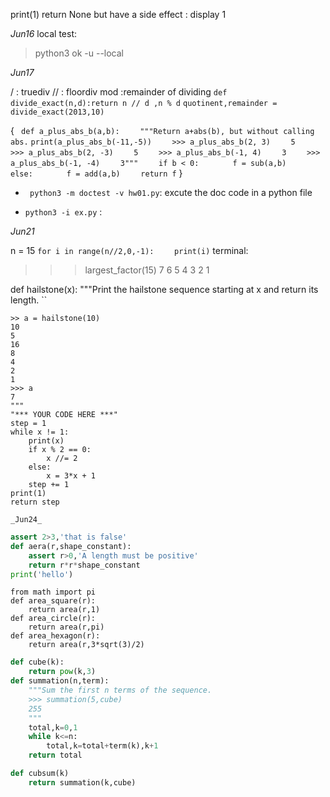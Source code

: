 print(1)
return None but have a side effect : display 1 

_Jun16_
local test:
> python3 ok -u --local 

_Jun17_

/ : truediv
// : floordiv
mod :remainder of dividing
`def divide_exact(n,d):return n // d ,n % d`
`quotinent,remainder = divide_exact(2013,10)`
 
{ ` def a_plus_abs_b(a,b):`
`    """Return a+abs(b), but without calling abs.`
`print(a_plus_abs_b(-11,-5))`
`    >>> a_plus_abs_b(2, 3)`
`    5`
`    >>> a_plus_abs_b(2, -3)`
`    5`
`    >>> a_plus_abs_b(-1, 4)`
`    3`
`    >>> a_plus_abs_b(-1, -4)`
`    3"""`
`    if b < 0:`
`       f = sub(a,b)`
`    else:`
`       f = add(a,b)`
`    return f` }

* ` python3 -m doctest -v hw01.py`: excute the doc code in a python file

* `python3 -i ex.py` : 

_Jun21_

n = 15
`for i in range(n//2,0,-1):`
   `    print(i)`
   terminal:
>>> largest_factor(15)
7
6
5
4
3
2
1

 def  hailstone(x):
    """Print the hailstone sequence starting at x and return its
    length. ``

    >> a = hailstone(10)
    10
    5
    16
    8
    4
    2
    1
    >>> a
    7
    """
    "*** YOUR CODE HERE ***"
    step = 1
    while x != 1:
        print(x)
        if x % 2 == 0:
            x //= 2
        else:
            x = 3*x + 1
        step += 1
    print(1)
    return step 

    _Jun24_
```python
assert 2>3,'that is false'
def aera(r,shape_constant):
    assert r>0,'A length must be positive'
    return r*r*shape_constant
print('hello')
```
    
    from math import pi 
    def area_square(r):
        return area(r,1)
    def area_circle(r):
        return area(r,pi)
    def area_hexagon(r):
        return area(r,3*sqrt(3)/2)

```python
def cube(k):
    return pow(k,3)
def summation(n,term):
    """Sum the first n terms of the sequence.
    >>> summation(5,cube)
    255
    """
    total,k=0,1
    while k<=n:
        total,k=total+term(k),k+1
    return total

def cubsum(k)
    return summation(k,cube)
```
    